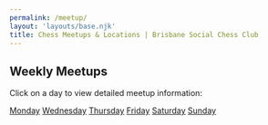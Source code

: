 ```yaml
---
permalink: /meetup/
layout: 'layouts/base.njk'
title: Chess Meetups & Locations | Brisbane Social Chess Club
---
```


<section class="px-4 max-w-3xl">
  <!-- Heading -->
  <h2 class="text-center text-xl md:text-2xl font-semibold text-indigo-200 mb-3">
    Weekly Meetups
  </h2>
  <!-- Description -->
  <p class="text-center text-white text-base md:text-lg opacity-90">
    Click on a day to view detailed meetup information:
  </p>
  <!-- Button group -->
  <div class="flex flex-col md:flex-row flex-wrap gap-3 mt-4 w-full max-w-lg justify-center">
    <a href="{{ '/meetup/monday/' | url }}" class="px-6 py-3 bg-indigo-900 hover:bg-indigo-400 rounded-full font-bold shadow-md">Monday</a>
    <!-- <a href="{{ '/meetup/tuesday/' | url }}" class="px-6 py-3 bg-indigo-900 hover:bg-indigo-400 rounded-full font-bold shadow-md">Tuesday</a> -->
    <a href="{{ '/meetup/wednesday/' | url }}" class="px-6 py-3 bg-indigo-900 hover:bg-indigo-400 rounded-full font-bold shadow-md">Wednesday</a>
    <a href="{{ '/meetup/thursday/' | url }}" class="px-6 py-3 bg-indigo-900 hover:bg-indigo-400 rounded-full font-bold shadow-md">Thursday</a>
    <a href="{{ '/meetup/friday/' | url }}" class="px-6 py-3 bg-indigo-900 hover:bg-indigo-400 rounded-full font-bold shadow-md">Friday</a>
    <a href="{{ '/meetup/saturday/' | url }}" class="px-6 py-3 bg-indigo-900 hover:bg-indigo-400 rounded-full font-bold shadow-md">Saturday</a>
    <a href="{{ '/meetup/sunday/' | url }}" class="px-6 py-3 bg-indigo-900 hover:bg-indigo-400 rounded-full font-bold shadow-md">Sunday</a>
  </div>
</section>
